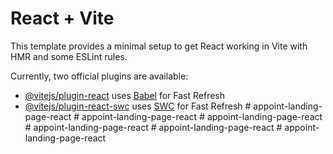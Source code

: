 # React + Vite

This template provides a minimal setup to get React working in Vite with HMR and some ESLint rules.

Currently, two official plugins are available:

- [@vitejs/plugin-react](https://github.com/vitejs/vite-plugin-react/blob/main/packages/plugin-react/README.md) uses [Babel](https://babeljs.io/) for Fast Refresh
- [@vitejs/plugin-react-swc](https://github.com/vitejs/vite-plugin-react-swc) uses [SWC](https://swc.rs/) for Fast Refresh
#   a p p o i n t - l a n d i n g - p a g e - r e a c t  
 #   a p p o i n t - l a n d i n g - p a g e - r e a c t  
 #   a p p o i n t - l a n d i n g - p a g e - r e a c t  
 #   a p p o i n t - l a n d i n g - p a g e - r e a c t  
 #   a p p o i n t - l a n d i n g - p a g e - r e a c t  
 #   a p p o i n t - l a n d i n g - p a g e - r e a c t  
 